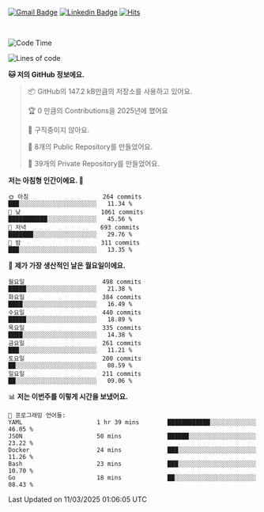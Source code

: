 [![Gmail Badge](https://img.shields.io/badge/-725psh@gmail.com-c14438?style=flat&logo=Gmail&logoColor=white&link=mailto:725psh@gmail.com)](mailto:725psh@gmail.com) 
[![Linkedin Badge](https://img.shields.io/badge/-soohanpark-0072b1?style=flat&logo=Linkedin&logoColor=white&link=https://www.linkedin.com/in/soohanpark/)](https://www.linkedin.com/in/soohanpark/) 
[![Hits](https://hits.seeyoufarm.com/api/count/incr/badge.svg?url=https%3A%2F%2Fgithub.com%2FSoohan-Park&count_bg=%23000000&title_bg=%23828282&icon=gradle.svg&icon_color=%23FFFFFF&title=Visited&edge_flat=false)](https://hits.seeyoufarm.com)  

<br />

<!--START_SECTION:waka-->
![Code Time](http://img.shields.io/badge/Code%20Time-2%2C372%20hrs%209%20mins-blue)

![Lines of code](https://img.shields.io/badge/%EC%A0%80%EB%8A%94%20%EC%97%AC%ED%83%9C%EA%B9%8C%EC%A7%80%20-4.4%20million%20%EC%A4%84%EC%9D%98%20%EC%BD%94%EB%93%9C%EB%A5%BC%20%EC%9E%91%EC%84%B1%ED%96%88%EC%96%B4%EC%9A%94.-blue)

**🐱 저의 GitHub 정보에요.** 

> 📦 GitHub의 147.2 kB만큼의 저장소를 사용하고 있어요. 
 > 
> 🏆 0 만큼의 Contributions을 2025년에 했어요
 > 
> 🚫 구직중이지 않아요.
 > 
> 📜 8개의 Public Repository를 만들었어요. 
 > 
> 🔑 39개의 Private Repository를 만들었어요. 
 > 
**저는 아침형 인간이에요. 🐤** 

```text
🌞 아침                     264 commits         ███░░░░░░░░░░░░░░░░░░░░░░   11.34 % 
🌆 낮　                     1061 commits        ███████████░░░░░░░░░░░░░░   45.56 % 
🌃 저녁                     693 commits         ███████░░░░░░░░░░░░░░░░░░   29.76 % 
🌙 밤　                     311 commits         ███░░░░░░░░░░░░░░░░░░░░░░   13.35 % 
```
📅 **제가 가장 생산적인 날은 월요일이에요.** 

```text
월요일                      498 commits         █████░░░░░░░░░░░░░░░░░░░░   21.38 % 
화요일                      384 commits         ████░░░░░░░░░░░░░░░░░░░░░   16.49 % 
수요일                      440 commits         █████░░░░░░░░░░░░░░░░░░░░   18.89 % 
목요일                      335 commits         ████░░░░░░░░░░░░░░░░░░░░░   14.38 % 
금요일                      261 commits         ███░░░░░░░░░░░░░░░░░░░░░░   11.21 % 
토요일                      200 commits         ██░░░░░░░░░░░░░░░░░░░░░░░   08.59 % 
일요일                      211 commits         ██░░░░░░░░░░░░░░░░░░░░░░░   09.06 % 
```


📊 **저는 이번주를 이렇게 시간을 보냈어요.** 

```text
💬 프로그래밍 언어들: 
YAML                     1 hr 39 mins        ████████████░░░░░░░░░░░░░   46.05 % 
JSON                     50 mins             ██████░░░░░░░░░░░░░░░░░░░   23.22 % 
Docker                   24 mins             ███░░░░░░░░░░░░░░░░░░░░░░   11.26 % 
Bash                     23 mins             ███░░░░░░░░░░░░░░░░░░░░░░   10.70 % 
Go                       18 mins             ██░░░░░░░░░░░░░░░░░░░░░░░   08.43 % 
```


 Last Updated on 11/03/2025 01:06:05 UTC
<!--END_SECTION:waka-->
